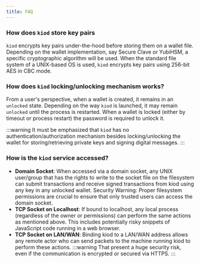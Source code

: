 ```yaml
---
title: FAQ
---
```


### How does `kiod` store key pairs

`kiod` encrypts key pairs under-the-hood before storing them on a wallet file. Depending on the wallet implementation, say Secure Clave or YubiHSM, a specific cryptographic algorithm will be used. When the standard file system of a UNIX-based OS is used, `kiod` encrypts key pairs using 256-bit AES in CBC mode.

### How does `kiod` locking/unlocking mechanism works?

From a user's perspective, when a wallet is created, it remains in an `unlocked` state. Depending on the way `kiod` is launched, it may remain `unlocked` until the process is restarted. When a wallet is locked (either by timeout or process restart) the password is required to unlock it.

:::warning
It must be emphasized that `kiod` has no authentication/authorization mechanism besides locking/unlocking the wallet for storing/retrieving private keys and signing digital messages.
:::

### How is the `kiod` service accessed?

<!-- When a domain socket is used to access `kiod`, any UNIX user/group that has access rights to write to the socket file on the filesystem can submit transactions and receive signed transactions from `kiod` using any key in any unlocked wallet.

In the case of a TCP socket bound to localhost, any local process (regardless of owner or permission) can do the same things mentioned above. That includes a snippet of JavaScript code in a web page running in a local browser (though some browsers may have some security mitigations for this). -->

<!-- In the case of a TCP socket bound to a LAN/WAN address, any remote actor that can send packets to a machine running `kiod` may do the same.  -->
- **Domain Socket**: When accessed via a domain socket, any UNIX user/group that has the rights to write to the socket file on the filesystem can submit transactions and receive signed transactions from kiod using any key in any unlocked wallet.
Security Warning: Proper filesystem permissions are crucial to ensure that only trusted users can access the domain socket.
- **TCP Socket on Localhost**: If bound to localhost, any local process (regardless of the owner or permissions) can perform the same actions as mentioned above. This includes potentially risky snippets of JavaScript code running in a web browser.
- **TCP Socket on LAN/WAN**: Binding kiod to a LAN/WAN address allows any remote actor who can send packets to the machine running kiod to perform these actions.
:::warning
That present a huge security risk, even if the communication is encrypted or secured via HTTPS. 
:::
